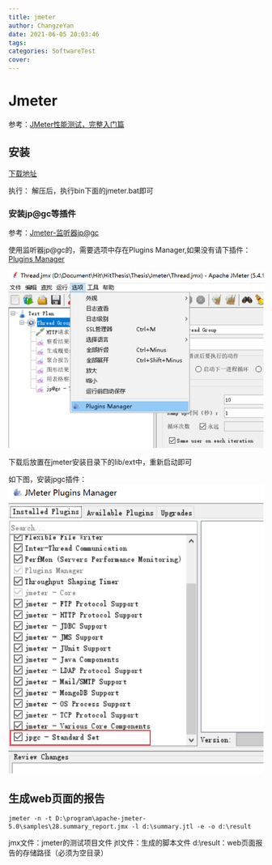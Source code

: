 ```yaml
---
title: jmeter
author: ChangzeYan
date: 2021-06-05 20:03:46
tags: 
categories: SoftwareTest
cover:
---
```



# Jmeter
参考：[JMeter性能测试，完整入门篇](https://blog.csdn.net/u012111923/article/details/80705141)
## 安装
[下载地址](http://jmeter.apache.org/download_jmeter.cgi)

执行：
解压后，执行bin下面的jmeter.bat即可 

### 安装jp@gc等插件
参考：[Jmeter-监听器jp@gc](https://blog.csdn.net/LXiaYu123456789/article/details/113694985)

使用监听器jp@gc的，需要选项中存在Plugins Manager,如果没有请下插件：[Plugins Manager](https://jmeter-plugins.org/downloads/all/)

![JmeterPlugin](https://github.com/ChangzeYan/ChangzeYan.github.io/raw/hexo/source/pic/jmeterplugin.png)

下载后放置在jmeter安装目录下的lib/ext中，重新启动即可

如下图，安装jpgc插件：
![JmeterPlugin](https://github.com/ChangzeYan/ChangzeYan.github.io/raw/hexo/source/pic/jmeterjpgc.png)


## 生成web页面的报告
```
jmeter -n -t D:\program\apache-jmeter-5.0\samples\28.summary_report.jmx -l d:\summary.jtl -e -o d:\result
```

jmx文件：jmeter的测试项目文件
jtl文件：生成的脚本文件
d:\result：web页面报告的存储路径（必须为空目录）